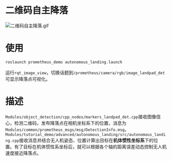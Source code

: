 # 二维码自主降落
![二维码自主降落.gif](https://qiniu.md.amovlab.com/img/m/202206/20220606/1126474273967363998515200.gif)
# 使用
```bash
roslaunch prometheus_demo autonomous_landing.launch
```

运行`rqt_image_view`，切换话题到`/prometheus/camera/rgb/image_landpad_det`可显示降落点可视化。

# 描述

`Modules/object_detection/cpp_nodes/markers_landpad_det.cpp`接收图像信心，检测二维码，发布降落点在相机坐标系下的位置，消息为`Modules/common/prometheus_msgs/msg/DetectionInfo.msg`。`Modules/tutorial_demo/advanced/autonomous_landing/src/autonomous_landing.cpp`接收消息并结合无人机姿态、位置计算出目标在**机体惯性坐标系**下的位置。有了目标在机体惯性系坐标后，就可以根据各个轴的距离误差动态控制无人机速度接近降落点。